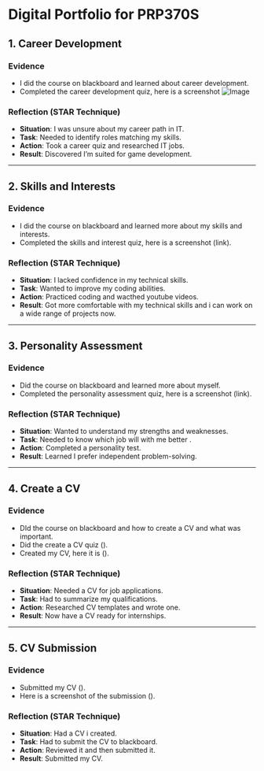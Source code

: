 # Digital Portfolio for PRP370S

## 1. Career Development
### Evidence
- I did the course on blackboard and learned about career development.  
- Completed the career development quiz, here is a screenshot
![Image](https://github.com/user-attachments/assets/b3bf8de0-2b86-4c73-8f76-8ef04d23f65f)

### Reflection (STAR Technique)
- **Situation**: I was unsure about my career path in IT.  
- **Task**: Needed to identify roles matching my skills.  
- **Action**: Took a career quiz and researched IT jobs.  
- **Result**: Discovered I’m suited for game development.

---

## 2. Skills and Interests
### Evidence
- I did the course on blackboard and learned more about my skills and interests.  
- Completed the skills and interest quiz, here is a screenshot (link).

### Reflection (STAR Technique)
- **Situation**: I lacked confidence in my technical skills.  
- **Task**: Wanted to improve my coding abilities.  
- **Action**: Practiced coding and wacthed youtube videos.  
- **Result**: Got more comfortable with my technical skills and i can work on a wide range of projects now.

---

## 3. Personality Assessment
### Evidence
- Did the course on blackboard and learned more about myself.  
- Completed the personality assessment quiz, here is a screenshot (link).

### Reflection (STAR Technique)
- **Situation**: Wanted to understand my strengths and weaknesses.  
- **Task**: Needed to know which job will with me better .  
- **Action**: Completed a personality test.  
- **Result**: Learned I prefer independent problem-solving.

---

## 4. Create a CV
### Evidence
- DId the course on blackboard and how to create a CV and what was important.
- Did the create a CV quiz ().
- Created my CV, here it is ().

### Reflection (STAR Technique)
- **Situation**: Needed a CV for job applications.  
- **Task**: Had to summarize my qualifications.  
- **Action**: Researched CV templates and wrote one.  
- **Result**: Now have a CV ready for internships.

---

## 5. CV Submission
### Evidence
- Submitted my CV ().
- Here is a screenshot of the submission ().

### Reflection (STAR Technique)
- **Situation**: Had a CV i created.  
- **Task**: Had to submit the CV to blackboard.  
- **Action**: Reviewed it and then submitted it.  
- **Result**: Submitted my CV.
